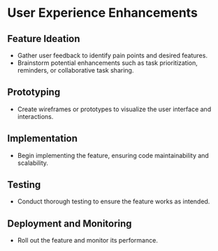# User Experience Enhancements

## Feature Ideation
- Gather user feedback to identify pain points and desired features.
- Brainstorm potential enhancements such as task prioritization, reminders, or collaborative task sharing.

## Prototyping
- Create wireframes or prototypes to visualize the user interface and interactions.

## Implementation
- Begin implementing the feature, ensuring code maintainability and scalability.

## Testing
- Conduct thorough testing to ensure the feature works as intended.

## Deployment and Monitoring
- Roll out the feature and monitor its performance.
